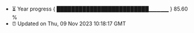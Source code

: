 - ⏳ Year progress { █████████████████████████▁▁▁▁▁ } 85.60 %
- ⏰ Updated on Thu, 09 Nov 2023 10:18:17 GMT

